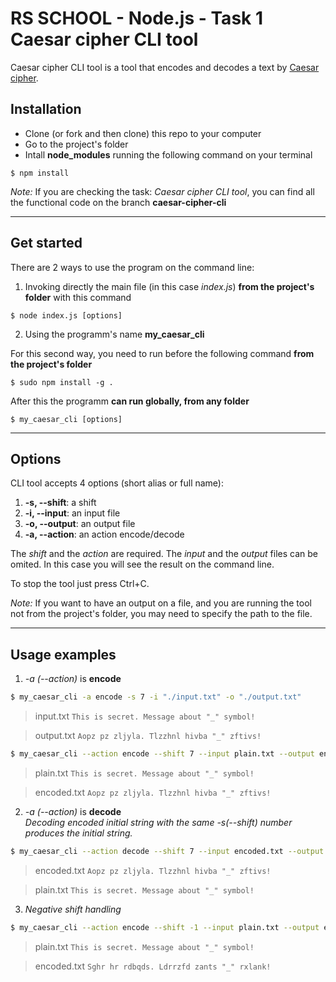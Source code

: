 # RS SCHOOL - Node.js - Task 1 Caesar cipher CLI tool

Caesar cipher CLI tool is a tool that encodes and decodes a text by [Caesar cipher](https://en.wikipedia.org/wiki/Caesar_cipher).

## Installation

- Clone (or fork and then clone) this repo to your computer
- Go to the project's folder
- Intall **node_modules** running the following command on your terminal

```shell
$ npm install
```
*Note:* If you are checking the task: *Caesar cipher CLI tool*, you can find all the functional code on the branch **caesar-cipher-cli**

---

## Get started

There are 2 ways to use the program on the command line:

1. Invoking directly the main file (in this case *index.js*) **from the project's folder** with this command


```shell
$ node index.js [options]
```

2. Using the programm's name **my_caesar_cli**

For this second way, you need to run before the following command **from the project's folder**

```shell
$ sudo npm install -g .
```
After this the programm **can run globally, from any folder**

```shell
$ my_caesar_cli [options]
```
---

## Options

CLI tool accepts 4 options (short alias or full name):

1.  **-s, --shift**: a shift
2.  **-i, --input**: an input file
3.  **-o, --output**: an output file
4.  **-a, --action**: an action encode/decode

The *shift* and the *action* are required. The *input* and the *output* files can be omited. In this case you will see the result on the command line.

To stop the tool just press Ctrl+C.

*Note:* If you want to have an output on a file, and you are running the tool not from the project's folder, you may need to specify the path to the file.



---

## Usage examples

1. _-a (--action)_ is **encode**

```bash
$ my_caesar_cli -a encode -s 7 -i "./input.txt" -o "./output.txt"
```
> input.txt
> `This is secret. Message about "_" symbol!`

> output.txt
> `Aopz pz zljyla. Tlzzhnl hivba "_" zftivs!`

```bash
$ my_caesar_cli --action encode --shift 7 --input plain.txt --output encoded.txt
```
> plain.txt
> `This is secret. Message about "_" symbol!`

> encoded.txt
> `Aopz pz zljyla. Tlzzhnl hivba "_" zftivs!`

2. _-a (--action)_ is **decode**  
_Decoding encoded initial string with the same -s(--shift) number produces the initial string._

```bash
$ my_caesar_cli --action decode --shift 7 --input encoded.txt --output plain.txt
```

> encoded.txt
> `Aopz pz zljyla. Tlzzhnl hivba "_" zftivs!`

> plain.txt
> `This is secret. Message about "_" symbol!`

3. _Negative shift handling_

```bash
$ my_caesar_cli --action encode --shift -1 --input plain.txt --output encoded.txt
```

> plain.txt
> `This is secret. Message about "_" symbol!`

> encoded.txt
> `Sghr hr rdbqds. Ldrrzfd zants "_" rxlank!`
